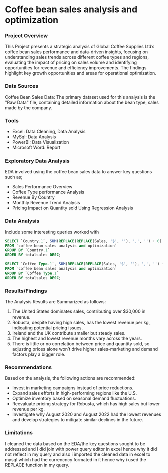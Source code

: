 # Coffee bean sales analysis and optimization

### Project Overview

This Project presents a strategic analysis of Global Coffee Supplies Ltd’s coffee bean sales performance and data-driven insights, focusing on understanding sales trends across different coffee types and regions, evaluating the impact of pricing on sales volume and identifying opportunities for revenue and efficiency improvements. The findings highlight key growth opportunities and areas for operational optimization.

### Data Sources

Coffee Bean Sales Data: The primary dataset used for this analysis is the "Raw Data" file, containing detailed information about the bean type, sales made by the company.

### Tools

- Excel: Data Cleaning, Data Analysis
- MySql: Data Analysis
- PowerBI: Data Visualization
- Microsoft Word: Report

### Exploratory Data Analysis
EDA involved using the coffee bean sales data to answer key questions such as;

- Sales Performance Overview
- Coffee Type performance Analysis
- Revenue By Country
- Monthly Revenue Trend Analysis
- Pricing Impact on Quantity sold Using Regression Analysis
 
### Data Analysis

Include some interesting queries worked with

```sql
SELECT `Country.1`, SUM(REPLACE(REPLACE(Sales, '$', ''), ',', '') + 0) AS totalsales
FROM `coffee bean sales analysis and optimization`
GROUP BY `Country.1`
ORDER BY totalsales DESC;
```
```sql
SELECT `Coffee Type.1`, SUM(REPLACE(REPLACE(Sales, '$', ''), ',', '') + 0) AS totalsales
FROM `coffee bean sales analysis and optimization`
GROUP BY `Coffee Type.1`
ORDER BY totalsales DESC;
```

### Results/Findings

The Analysis Results are Summarized as follows:

1. The United States dominates sales, contributing over $30,000 in revenue.
2. Robusta, despite having high sales, has the lowest revenue per kg, indicating potential pricing issues.
3. Ireland and the UK contribute smaller but steady sales.
4. The highest and lowest revenue months vary across the years.
5. There is little or no correlation between price and quantity sold, so adjusting prices alone won’t drive higher sales-marketing and demand factors play a bigger role.

### Recommendations

Based on the analysis, the following actions are recommended:

- Invest in marketing campaigns instead of price reductions.
- Expand sales efforts in high-performing regions like the U.S.
- Optimize inventory based on seasonal demand fluctuations.
- Reevaluate pricing strategy for Robusta, which has high sales but lower revenue per kg.
- Investigate why August 2020 and August 2022 had the lowest revenues and develop strategies to mitigate similar declines in the future.

### Limitations

I cleaned the data based on the EDA/the key questions sought to be addressed and I did join with power query editor in excel hence why it did not reflect in my query and also i imported the cleaned data in excel to mysql which had the currencncy formated in it hence why i used the REPLACE function in my query.

   
